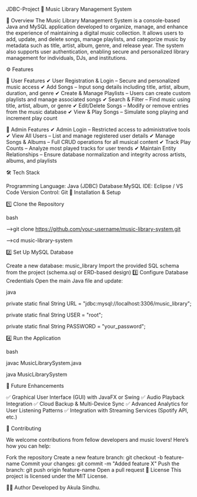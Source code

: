 JDBC-Project
🎵 Music Library Management System

📌 Overview
The Music Library Management System is a console-based Java and MySQL application developed to organize, manage, and enhance the experience of maintaining a digital music collection. It allows users to add, update, and delete songs, manage playlists, and categorize music by metadata such as title, artist, album, genre, and release year. The system also supports user authentication, enabling secure and personalized library management for individuals, DJs, and institutions.

⚙ Features

🔹 User Features
✔ User Registration & Login – Secure and personalized music access
✔ Add Songs – Input song details including title, artist, album, duration, and genre
✔ Create & Manage Playlists – Users can create custom playlists and manage associated songs
✔ Search & Filter – Find music using title, artist, album, or genre
✔ Edit/Delete Songs – Modify or remove entries from the music database
✔ View & Play Songs – Simulate song playing and increment play count

🔹 Admin Features
✔ Admin Login – Restricted access to administrative tools
✔ View All Users – List and manage registered user details
✔ Manage Songs & Albums – Full CRUD operations for all musical content
✔ Track Play Counts – Analyze most played tracks for user trends
✔ Maintain Entity Relationships – Ensure database normalization and integrity across artists, albums, and playlists

🛠 Tech Stack

Programming Language: Java (JDBC)
Database:MySQL
IDE: Eclipse / VS Code
Version Control: Git
🚀 Installation & Setup

1️⃣ Clone the Repository

bash

-->git clone https://github.com/your-username/music-library-system.git

-->cd music-library-system

2️⃣ Set Up MySQL Database

Create a new database: music_library
Import the provided SQL schema from the project (schema.sql or ERD-based design)
3️⃣ Configure Database Credentials Open the main Java file and update:

java

private static final String URL = "jdbc:mysql://localhost:3306/music_library";

private static final String USER = "root";

private static final String PASSWORD = "your_password";

4️⃣ Run the Application

bash

javac MusicLibrarySystem.java

java MusicLibrarySystem

📝 Future Enhancements

✅ Graphical User Interface (GUI) with JavaFX or Swing
✅ Audio Playback Integration
✅ Cloud Backup & Multi-Device Sync
✅ Advanced Analytics for User Listening Patterns
✅ Integration with Streaming Services (Spotify API, etc.)

🤝 Contributing

We welcome contributions from fellow developers and music lovers!
Here’s how you can help:

Fork the repository
Create a new feature branch: git checkout -b feature-name
Commit your changes: git commit -m "Added feature X"
Push the branch: git push origin feature-name
Open a pull request
📜 License
This project is licensed under the MIT License.

👩‍💻 Author
Developed by Akula Sindhu.

